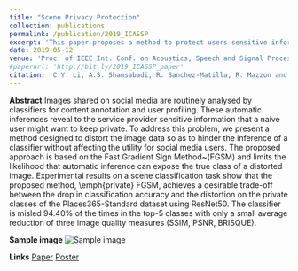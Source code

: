 ```yaml
---
title: "Scene Privacy Protection"
collection: publications
permalink: /publication/2019_ICASSP
excerpt: 'This paper proposes a method to protect users sensitive information from undesired automatic inferences by service providers withouth compromising the utility of the information.'
date: 2019-05-12
venue: 'Proc. of IEEE Int. Conf. on Acoustics, Speech and Signal Processing (ICASSP), Brighton, UK, May 12-17'
#paperurl: 'http://bit.ly/2019_ICASSP_paper'
citation: 'C.Y. Li, A.S. Shamsabadi, R. Sanchez-Matilla, R. Mazzon and A. Cavallaro. &quot;Scene Privacy Protection.&quot; <i>Proc. of IEEE Int. Conf. on Acoustics, Speech and Signal Processing (ICASSP)</i>.'
---
```

**Abstract**
Images shared on social media are routinely analysed by classifiers for content annotation and user profiling. These automatic inferences reveal to the service provider sensitive information that a naive user might want to keep private. To address this problem, we present a method designed to distort the image data so as to hinder the inference of a classifier without affecting the utility for social media users. The proposed approach is based on the Fast Gradient Sign Method~(FGSM) and limits the likelihood that automatic inference can expose the true class of a distorted image. Experimental results on a scene classification task show that the proposed  method, \emph{private} FGSM, achieves a desirable trade-off between the drop in classification accuracy  and the distortion on the private classes of the Places365-Standard dataset using ResNet50. The classifier is misled 94.40\% of the times in the top-5 classes with only a small average reduction of three image quality measures (SSIM, PSNR, BRISQUE).

**Sample image**
![Sample image](https://risama.github.io/files/2019_ICASSP/sample1.png)

**Links**
[Paper](http://bit.ly/2019_ICASSP_paper)
[Poster](http://bit.ly/2019_ICASSP_poster)